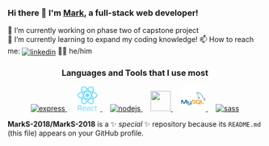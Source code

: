 ### Hi there 👋 I'm <a href="www.linkedin.com/in/mark-smith-0">Mark</a>, a full-stack web developer!

🔭 I’m currently working on phase two of capstone project  
🌱 I’m currently learning to expand my coding knowledge!
📫 How to reach me: <a href="www.linkedin.com/in/mark-smith-0"><img src="https://user-images.githubusercontent.com/82676841/124027868-5735ef00-d9c1-11eb-8f0b-36b1481607d9.png" alt="linkedin" width="50" height="50" align="center"/></a>
👦🏾 he/him


<h3 align="center">Languages and Tools that I use most</h3>
<div align="center">
  <a href="https://expressjs.com/" target="_blank"> <img src="https://user-images.githubusercontent.com/82676841/124026817-24d7c200-d9c0-11eb-8a18-35382ba1f8cc.png"                  alt="express" width="80" height="40" /> </a> &nbsp; &nbsp;
  <a href="https://reactjs.org/" target="_blank"> <img src="https://raw.githubusercontent.com/devicons/devicon/master/icons/react/react-original-wordmark.svg" alt="react"             width="50" height="50"/> </a> &nbsp; &nbsp;
  <a href="https://nodejs.org" target="_blank"> <img src="https://user-images.githubusercontent.com/82676841/124027030-636d7c80-d9c0-11eb-98dd-24e395bd74d6.png" alt="nodejs"         width="50" height="50"/> </a> &nbsp; &nbsp;
  <a href="https://www.javascript.com/" target="_blank"> <img src="https://user-images.githubusercontent.com/82676841/124028733-56ea2380-d9c2-11eb-80f8-46c9c6efe8d5.png" width="40" height="40"/> </a>        &nbsp; &nbsp;
  <a href="https://www.mysql.com/" target="_blank"> <img src="https://raw.githubusercontent.com/devicons/devicon/master/icons/mysql/mysql-original-wordmark.svg" alt="mysql"          width="50" height="50"/> </a> &nbsp; &nbsp;
  <a href="https://sass-lang.com" target="_blank"> <img src="https://user-images.githubusercontent.com/82676841/124027120-7e3ff100-d9c0-11eb-8531-caf5e74e7a96.png" alt="sass"        width="50" height="50"/> </a>
</div>
  


**MarkS-2018/MarkS-2018** is a ✨ _special_ ✨ repository because its `README.md` (this file) appears on your GitHub profile.
<!--
Here are some ideas to get you started:

- 🔭 I’m currently working on ...
- 🌱 I’m currently learning ...
- 👯 I’m looking to collaborate on ...
- 🤔 I’m looking for help with ...
- 💬 Ask me about ...
- 📫 How to reach me: ...
- 😄 Pronouns: ...
- ⚡ Fun fact: ...
-->

